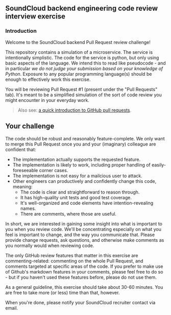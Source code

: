 ## SoundCloud backend engineering code review interview exercise

### Introduction

Welcome to the SoundCloud backend Pull Request review challenge!

This repository contains a simulation of a microservice. The service is
intentionally simplistic. The code for the service is python, but only using
basic aspects of the language. 
We intend this to read like pseudocode - and in particular 
_we do not judge your submission based on your knowledge of Python_. Exposure to 
any popular programming language(s) should be enough to effectively work this exercise.

You will be reviewing Pull Request #1 (present under the "Pull Requests" tab).
It's meant to be a simplified simulation of the sort of code review you might
encounter in your everyday work.

> Also see: [a quick introduction to GitHub pull requests](https://help.github.com/en/articles/about-pull-request-reviews#about-pull-request-reviews).

## Your challenge

The code should be robust and reasonably feature-complete.
We only want to merge this Pull Request once you and your (imaginary) colleague are confident that:

  - The implementation actually supports the requested feature.
  - The implementation is likely to work, including proper handling of
    easily-foreseeable corner cases.
  - The implementation is not easy for a mailcious user to attack.
  - Other engineers can productively and confidently change this code, meaning:
    - The code is clear and straightforward to reason through.
    - It has high-quality unit tests and good test coverage.
    - It's well-organized and code elements have intention-revealing names.
    - There are comments, where those are useful.

In short, we are interested in gaining some insight into what is important to
you when you review code. We'll be concentrating especially on what you feel
is important to change, and the way you communicate that. Please provide change
requests, ask questions, and otherwise make comments as you normally would when
reviewing code.

The only GitHub review features that matter in this exercise are
commenting-related: commenting on the whole Pull Request, and comments targeted at specific
areas of the code. If you prefer to make use of Github's markdown features
in your comments, please feel free to do so - but if you haven't used these features
before, please do not use them.

As a general guideline, this exercise should take about 30-60 minutes. You are free
to take more (or less) time than that, however.

When you're done, please notify your SoundCloud recruiter contact via email.